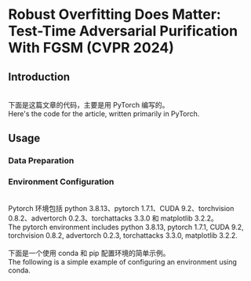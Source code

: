 # Robust Overfitting Does Matter: Test-Time Adversarial Purification With FGSM (CVPR 2024)
## Introduction
 <br />下面是这篇文章的代码，主要是用 PyTorch 编写的。
 <br />Here's the code for the article, written primarily in PyTorch.
## Usage
### Data Preparation
### Environment Configuration
 <br />Pytorch 环境包括 python 3.8.13、pytorch 1.7.1、CUDA 9.2、torchvision 0.8.2、advertorch 0.2.3、torchattacks 3.3.0 和 matplotlib 3.2.2。
 <br />The pytorch environment includes python 3.8.13, pytorch 1.7.1, CUDA 9.2, torchvision 0.8.2, advertorch 0.2.3, torchattacks 3.3.0, matplotlib 3.2.2.
 <br />
 <br />下面是一个使用 conda 和 pip 配置环境的简单示例。
 <br />The following is a simple example of configuring an environment using conda.
